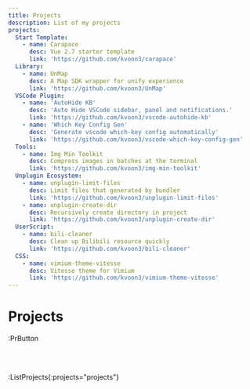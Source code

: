 ```yaml
---
title: Projects
description: List of my projects
projects:
  Start Template:
    - name: Carapace
      desc: Vue 2.7 starter template
      link: 'https://github.com/kvoon3/carapace'
  Library:
    - name: UnMap
      desc: A Map SDK wrapper for unify experience
      link: 'https://github.com/kvoon3/UnMap'
  VSCode Plugin:
    - name: 'AutoHide KB'
      desc: 'Auto Hide VSCode sidebar, panel and notifications.'
      link: 'https://github.com/kvoon3/vscode-autohide-kb'
    - name: 'Which Key Config Gen'
      desc: 'Generate vscode which-key config automatically'
      link: 'https://github.com/kvoon3/vscode-which-key-config-gen'
  Tools:
    - name: Img Min Toolkit
      desc: Compress images in batches at the terminal
      link: 'https://github.com/kvoon3/img-min-toolkit'
  Unplugin Ecosystem:
    - name: unplugin-limit-files
      desc: Limit files that generated by bundler
      link: 'https://github.com/kvoon3/unplugin-limit-files'
    - name: unplugin-create-dir
      desc: Recursively create directory in project
      link: 'https://github.com/kvoon3/unplugin-create-dir'
  UserScript:
    - name: bili-cleaner
      desc: Clean up Bilibili resource quickly
      link: 'https://github.com/kvoon3/bili-cleaner'
  CSS:
    - name: vimium-theme-vitesse
      desc: Vitesse theme for Vimium
      link: 'https://github.com/kvoon3/vimium-theme-vitesse'
---
```


# Projects

:PrButton

<br>
<br>

:ListProjects{:projects="projects"}
